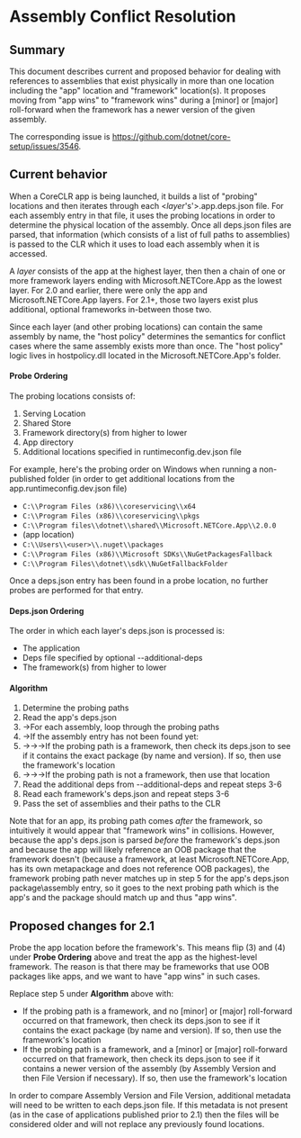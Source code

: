 
# Assembly Conflict Resolution

## Summary
This document describes current and proposed behavior for dealing with references to assemblies that exist physically in more than one location including the "app" location and "framework" location(s). It proposes moving from "app wins" to "framework wins" during a [minor] or [major] roll-forward when the framework has a newer version of the given assembly.

The corresponding issue is https://github.com/dotnet/core-setup/issues/3546.

## Current behavior

When a CoreCLR app is being launched, it builds a list of "probing" locations and then iterates through each <*layer*'s'>.app.deps.json file. For each assembly entry in that file, it uses the probing locations in order to determine the physical location of the assembly. Once all deps.json files are parsed, that information (which consists of a list of full paths to assemblies) is passed to the CLR which it uses to load each assembly when it is accessed.

A *layer* consists of the app at the highest layer, then then a chain of one or more framework layers ending with Microsoft.NETCore.App as the lowest layer. For 2.0 and earlier, there were only the app and Microsoft.NETCore.App layers. For 2.1+, those two layers exist plus additional, optional frameworks in-between those two.

Since each layer (and other probing locations) can contain the same assembly by name, the "host policy" determines the semantics for conflict cases where the same assembly exists more than once. The "host policy" logic lives in hostpolicy.dll located in the Microsoft.NETCore.App's folder.

#### Probe Ordering
The probing locations consists of:
1.  Serving Location
1.  Shared Store
1.  Framework directory(s) from higher to lower
1.  App directory
1.  Additional locations specified in runtimeconfig.dev.json file

For example, here's the probing order on Windows when running a non-published folder (in order to get additional locations from the app.runtimeconfig.dev.json file)
* `C:\\Program Files (x86)\\coreservicing\\x64`
*	`C:\\Program Files (x86)\\coreservicing\\pkgs`
*	`C:\\Program files\\dotnet\\shared\\Microsoft.NETCore.App\\2.0.0`
*	(app location)
*	`C:\\Users\\<user>\\.nuget\\packages`
*	`C:\\Program Files (x86)\\Microsoft SDKs\\NuGetPackagesFallback`
*	`C:\\Program Files\\dotnet\\sdk\\NuGetFallbackFolder`

Once a deps.json entry has been found in a probe location, no further probes are performed for that entry.

#### Deps.json Ordering
The order in which each layer's deps.json is processed is:
*   The application
*   Deps file specified by optional --additional-deps
*   The framework(s) from higher to lower

#### Algorithm
1. Determine the probing paths
1. Read the app's deps.json
1. ->For each assembly, loop through the probing paths
1. ->If the assembly entry has not been found yet:
1. ->->->If the probing path is a framework, then check its deps.json to see if it contains the exact package (by name and version). If so, then use the framework's location
1. ->->->If the probing path is not a framework, then use that location
1. Read the additional deps from --additional-deps and repeat steps 3-6
1. Read each framework's deps.json and repeat steps 3-6
1. Pass the set of assemblies and their paths to the CLR

Note that for an app, its probing path comes *after* the framework, so intuitively it would appear that "framework wins" in collisions. However, because the app's deps.json is parsed *before* the framework's deps.json and because the app will likely reference an OOB package that the framework doesn't (because a framework, at least Microsoft.NETCore.App, has its own metapackage and does not reference OOB packages), the framework probing path never matches up in step 5 for the app's deps.json package\assembly entry, so it goes to the next probing path which is the app's and the package should match up and thus "app wins".

## Proposed changes for 2.1
Probe the app location before the framework's. This means flip (3) and (4) under **Probe Ordering** above and treat the app as the highest-level framework. The reason is that there may be frameworks that use OOB packages like apps, and we want to have "app wins" in such cases.

Replace step 5 under **Algorithm** above with:
* If the probing path is a framework, and no [minor] or [major] roll-forward occurred on that framework, then check its deps.json to see if it contains the exact package (by name and version). If so, then use the framework's location
* If the probing path is a framework, and a [minor] or [major] roll-forward occurred on that framework, then check its deps.json to see if it contains a newer version of the assembly (by Assembly Version and then File Version if necessary). If so, then use the framework's location

In order to compare Assembly Version and File Version, additional metadata will need to be written to each deps.json file. If this metadata is not present (as in the case of applications published prior to 2.1) then the files will be considered older and will not replace any previously found locations.
